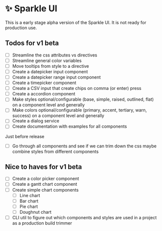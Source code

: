 # ✨ Sparkle UI

This is a early stage alpha version of the Sparkle UI. It is not ready for production use.

## Todos for v1 beta

- [ ] Streamline the css attributes vs directives
- [ ] Streamline general color variables
- [ ] Move tooltips from style to a directive
- [ ] Create a datepicker input component
- [ ] Create a datepicker range input component
- [ ] Create a timepicker component
- [ ] Create a CSV input that create chips on comma (or enter) press
- [ ] Create a accordion component
- [ ] Make styles optional/configurable (base, simple, raised, outlined, flat) on a component level and generally
- [ ] Make colors optional/configurable (primary, accent, tertiary, warn, success) on a component level and generally
- [ ] Create a dialog service
- [ ] Create documentation with examples for all components

Just before release

- [ ] Go through all components and see if we can trim down the css maybe combine styles from different components

## Nice to haves for v1 beta

- [ ] Create a color picker component
- [ ] Create a gantt chart component
- [ ] Create simple chart components
  - [ ] Line chart
  - [ ] Bar chart
  - [ ] Pie chart
  - [ ] Doughnut chart
- [ ] CLI util to figure out which components and styles are used in a project as a production build trimmer
